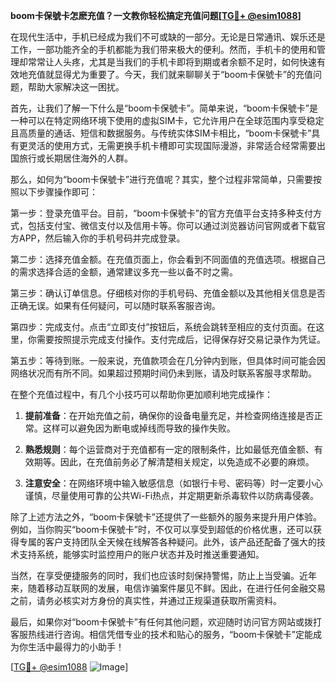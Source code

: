 **boom卡保號卡怎麽充值？一文教你轻松搞定充值问题[[TG💪+ @esim1088](https://t.me/s/esim1088)]**

在现代生活中，手机已经成为我们不可或缺的一部分。无论是日常通讯、娱乐还是工作，一部功能齐全的手机都能为我们带来极大的便利。然而，手机卡的使用和管理却常常让人头疼，尤其是当我们的手机卡即将到期或者余额不足时，如何快速有效地充值就显得尤为重要了。今天，我们就来聊聊关于“boom卡保號卡”的充值问题，帮助大家解决这一困扰。

首先，让我们了解一下什么是“boom卡保號卡”。简单来说，“boom卡保號卡”是一种可以在特定网络环境下使用的虚拟SIM卡，它允许用户在全球范围内享受稳定且高质量的通话、短信和数据服务。与传统实体SIM卡相比，“boom卡保號卡”具有更灵活的使用方式，无需更换手机卡槽即可实现国际漫游，非常适合经常需要出国旅行或长期居住海外的人群。

那么，如何为“boom卡保號卡”进行充值呢？其实，整个过程非常简单，只需要按照以下步骤操作即可：

第一步：登录充值平台。目前，“boom卡保號卡”的官方充值平台支持多种支付方式，包括支付宝、微信支付以及信用卡等。你可以通过浏览器访问官网或者下载官方APP，然后输入你的手机号码并完成登录。

第二步：选择充值金额。在充值页面上，你会看到不同面值的充值选项。根据自己的需求选择合适的金额，通常建议多充一些以备不时之需。

第三步：确认订单信息。仔细核对你的手机号码、充值金额以及其他相关信息是否正确无误。如果有任何疑问，可以随时联系客服咨询。

第四步：完成支付。点击“立即支付”按钮后，系统会跳转至相应的支付页面。在这里，你需要按照提示完成支付操作。支付完成后，记得保存好交易记录作为凭证。

第五步：等待到账。一般来说，充值款项会在几分钟内到账，但具体时间可能会因网络状况而有所不同。如果超过预期时间仍未到账，请及时联系客服寻求帮助。

在整个充值过程中，有几个小技巧可以帮助你更加顺利地完成操作：

1. **提前准备**：在开始充值之前，确保你的设备电量充足，并检查网络连接是否正常。这样可以避免因为断电或掉线而导致的操作失败。

2. **熟悉规则**：每个运营商对于充值都有一定的限制条件，比如最低充值金额、有效期等。因此，在充值前务必了解清楚相关规定，以免造成不必要的麻烦。

3. **注意安全**：在网络环境中输入敏感信息（如银行卡号、密码等）时一定要小心谨慎，尽量使用可靠的公共Wi-Fi热点，并定期更新杀毒软件以防病毒侵袭。

除了上述方法之外，“boom卡保號卡”还提供了一些额外的服务来提升用户体验。例如，当你购买“boom卡保號卡”时，不仅可以享受到超低的价格优惠，还可以获得专属的客户支持团队全天候在线解答各种疑问。此外，该产品还配备了强大的技术支持系统，能够实时监控用户的账户状态并及时推送重要通知。

当然，在享受便捷服务的同时，我们也应该时刻保持警惕，防止上当受骗。近年来，随着移动互联网的发展，电信诈骗案件屡见不鲜。因此，在进行任何金融交易之前，请务必核实对方身份的真实性，并通过正规渠道获取所需资料。

最后，如果你对“boom卡保號卡”有任何其他问题，欢迎随时访问官方网站或拨打客服热线进行咨询。相信凭借专业的技术和贴心的服务，“boom卡保號卡”定能成为你生活中最得力的小助手！

[[TG💪+ @esim1088](https://t.me/s/esim1088) ![Image](https://i.postimg.cc/4NQfJmqS/Snipaste-2025-05-13-00-14-12.png)]